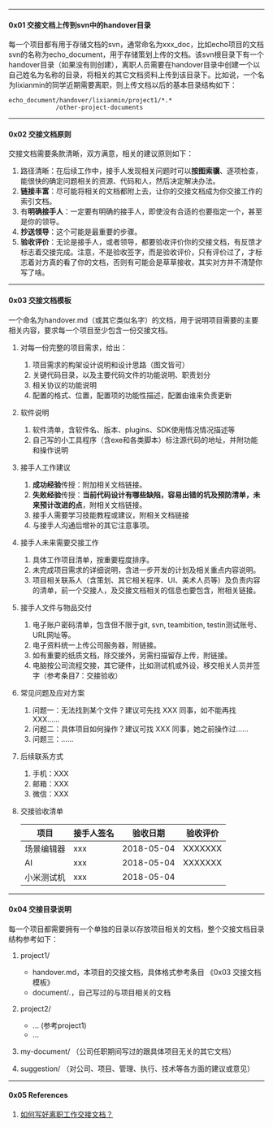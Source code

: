 
---

#### 0x01 交接文档上传到svn中的handover目录

每一个项目都有用于存储文档的svn，通常命名为xxx\_doc，比如echo项目的文档svn的名称为echo\_document，用于存储策划上传的文档。该svn根目录下有一个handover目录（如果没有则创建），离职人员需要在handover目录中创建一个以自己姓名为名称的目录，将相关的其它文档资料上传到该目录下。比如说，一个名为lixianmin的同学近期需要离职，则上传文档以后的基本目录结构如下：

```
echo_document/handover/lixianmin/project1/*.*
             /other-project-documents
```

---

#### 0x02 交接文档原则

交接文档需要条款清晰，双方满意，相关的建议原则如下：

1. 路径清晰：在后续工作中，接手人发现相关问题时可以**按图索骥**、逐项检查，能很快的确定问题相关的资源、代码和人，然后决定解决办法。
2. **链接丰富**：尽可能将相关的文档都附上去，让你的交接文档成为你交接工作的索引文档。
3. 有**明确接手人**：一定要有明确的接手人，即使没有合适的也要指定一个，甚至是你的领导。
4. **抄送领导**：这个可能是最重要的步骤。
5. **验收评价**：无论是接手人，或者领导，都要验收评价你的交接文档，有反馈才标志着交接完成。注意，不是验收签字，而是验收评价，只有评价过了，才标志着对方真的看了你的文档，否则有可能会是草草接收，其实对方并不清楚你写了啥。

---

#### 0x03 交接文档模板

一个命名为handover.md（或其它类似名字）的文档，用于说明项目需要的主要相关内容，要求每一个项目至少包含一份交接文档。

1. 对每一份完整的项目需求，给出：
   1. 项目需求的构架设计说明和设计思路（图文皆可）
   2. 关键代码目录，以及主要代码文件的功能说明、职责划分  
   3. 相关协议的功能说明  
   4. 配置的格式、位置，配置项的功能性描述，配置由谁来负责更新

2. 软件说明
   1. 软件清单，含软件名、版本、plugins、SDK使用情况情况描述等
   3. 自己写的小工具程序（含exe和各类脚本）标注源代码的地址，并附功能和操作说明

2. 接手人工作建议
   1. **成功经验**传授：附加相关文档链接。  
   2. **失败经验**传授：**当前代码设计有哪些缺陷，容易出错的坑及预防清单，未来预计改进的点**，附相关文档链接。  
   3. 接手人需要学习技能教程或建议，附相关文档链接  
   4. 与接手人沟通后增补的其它注意事项。

3. 接手人未来需要交接工作
   1. 具体工作项目清单，按重要程度排序。  
   2. 未完成项目需求的详细说明，含进一步开发的计划及相关重点内容说明。  
   3. 项目相关联系人（含策划、其它相关程序、UI、美术人员等）及负责内容的清单，前一个交接人，及交接文档相关的信息也要包含，附相关链接。

4. 接手人文件与物品交付
   1. 电子账户密码清单，包含但不限于git, svn, teambition, testin测试账号、URL网址等。
   2. 电子资料统一上传公司服务器，附链接。
   3. 如有重要的纸质文档，除交接外，另需扫描留存上传，附链接。
   4. 电脑按公司流程交接，其它硬件，比如测试机或外设，移交相关人员并签字（参考条目7：交接验收）

5. 常见问题及应对方案
   1. 问题一：无法找到某个文件？建议可先找 XXX 同事，如不能再找 XXX……
   2. 问题二：具体项目如何操作？建议可找 XXX 同事，她之前操作过……
   3. 问题三：……

6. 后续联系方式
   1. 手机：XXX
   2. 邮箱：XXX
   3. 微信：XXX

7. 交接验收清单

   | 项目 | 接手人签名 | 验收日期 | 验收评价 |
   | --- | --- | --- | --- |
   | 场景编辑器 | xxx | 2018-05-04 | XXXXXXX |
   | AI | xxx | 2018-05-04 | XXXXXXX |
   | 小米测试机 | xxx | 2018-05-04 |  |

---

#### 0x04 交接目录说明

每一个项目都需要拥有一个单独的目录以存放项目相关的文档，整个交接文档目录结构参考如下：

1. project1/
   * handover.md，本项目的交接文档，具体格式参考条目 《0x03 交接文档模板》
   * document/*.*，自己写过的与项目相关的文档
3. project2/
   * ... \(参考project1\)
   * ...
4. my-document/ （公司任职期间写过的跟具体项目无关的其它文档）

5. suggestion/  （对公司、项目、管理、执行、技术等各方面的建议或意见）

---

#### 0x05 References

1. [如何写好离职工作交接文档？](https://zhuanlan.zhihu.com/p/27434051)



